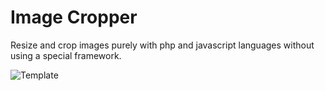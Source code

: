 # Image Cropper
Resize and crop images  ​​purely with php and javascript languages without using a special framework.


![Template](https://user-images.githubusercontent.com/96996884/157057570-3b072e3b-256d-457f-9083-ddf0d11b4600.png)
